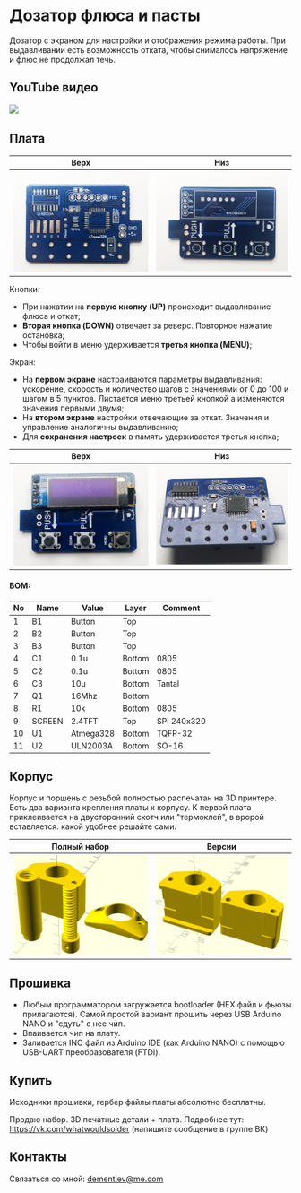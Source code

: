 Дозатор флюса и пасты
=====================

Дозатор с экраном для настройки и отображения режима работы.
При выдавливании есть возможность отката, чтобы снималось напряжение и флюс не продолжал течь.

## YouTube видео

[![](https://img.youtube.com/vi/Uxufbo7F8bA/0.jpg)](https://www.youtube.com/watch?v=Uxufbo7F8bA)

## Плата

|   Верх                 | Низ
|------------------------|---------------------------------
| ![](./img/pcb_up.jpg)  | ![](./img/pcb_down.jpg)

Кнопки:

* При нажатии на **первую кнопку (UP)** происходит выдавливание флюса и откат;
* **Вторая кнопка (DOWN)** отвечает за реверс. Повторное нажатие остановка;
* Чтобы войти в меню удерживается **третья кнопка (MENU)**;

Экран:

* На **первом экране** настраиваются параметры выдавливания: ускорение, скорость и количество шагов с значениями от 0 до 100 и шагом в 5 пунктов. Листается меню третьей кнопкой а изменяются значения первыми двумя;
* На **втором экране** настройки отвечающие за откат. Значения и управление аналогичны выдавливанию;
* Для **сохранения настроек** в память удерживается третья кнопка;

|   Верх                    | Низ
|---------------------------|---------------------------------
| ![](./img/device_up.jpg)  | ![](./img/device_down.jpg)

#### BOM:

|No|Name|Value|Layer|Comment
|---|---|---|---|---
|1|B1|Button|Top|
|2|B2|Button|Top|
|3|B3|Button|Top|
|4|C1|0.1u|Bottom|0805
|5|C2|0.1u|Bottom|0805
|6|C3|10u|Bottom|Tantal
|7|Q1|16Mhz|Bottom
|8|R1|10k|Bottom|0805
|9|SCREEN|2.4TFT|Top|SPI 240x320
|10|U1|Atmega328|Bottom|TQFP-32
|11|U2|ULN2003A|Bottom|SO-16

## Корпус

Корпус и поршень с резьбой полностью распечатан на 3D принтере. Есть два варианта крепления платы к корпусу. К первой плата приклеивается на двусторонний скотч или "термоклей", в вророй вставляется. какой удобнее решайте сами.


|   Полный набор         | Версии
|------------------------|---------------------------------
| ![](./img/case1.jpg)   | ![](./img/case2.jpg)

## Прошивка

* Любым программатором загружается bootloader (HEX файл и фьюзы прилагаются). Самой простой вариант прошить через USB Arduino NANO и "сдуть" с нее чип.
* Впаивается чип на плату.
* Заливается INO файл из Arduino IDE (как Arduino NANO) с помощью USB-UART преобразователя (FTDI).

## Купить

Исходники прошивки, гербер файлы платы абсолютно бесплатны.

Продаю набор. 3D печатные детали + плата. Подробнее тут: https://vk.com/whatwouldsolder (напишите сообщение в группе ВК)

## Контакты

Связаться со мной: dementiev@me.com
